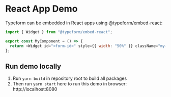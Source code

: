 # React App Demo

Typeform can be embedded in React apps using [@typeform/embed-react](../embed-react):

```javascript
import { Widget } from "@typeform/embed-react";

export const MyComponent = () => {
  return <Widget id="<form-id>" style={{ width: "50%" }} className="my-form" />;
};
```

## Run demo locally

1. Run `yarn build` in repository root to build all packages
2. Then run `yarn start` here to run this demo in browser: http://localhost:8080
